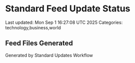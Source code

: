 # Standard Feed Update Status
Last updated: Mon Sep  1 16:27:08 UTC 2025
Categories: technology,business,world

## Feed Files Generated

Generated by Standard Updates Workflow
